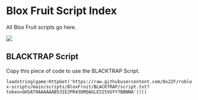 # Blox Fruit Script Index
All Blox Fruit scripts go here.

<img src="https://tr.rbxcdn.com/a319be30d78ffe99e3f5000895f772fc/768/432/Image/Png">

## BLACKTRAP Script
Copy this piece of code to use the
BLACKTRAP Script.

```loadstring(game:HttpGet('https://raw.githubusercontent.com/0x22F/roblox-scripts/main/scripts/BloxFruit/BLACKTRAP/script.txt?token=GHSAT0AAAAAAB53IE2PR43DMQAGLE5I5VGYY7BBNNA'))()```
